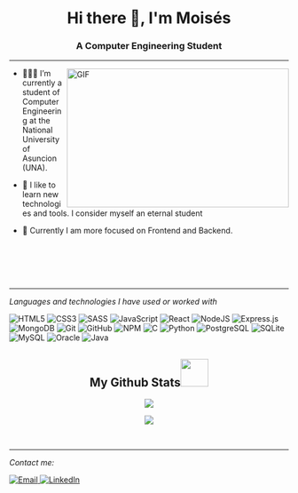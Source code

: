 <h1 align="center">Hi there 👋, I'm Moisés</h1>
<h3 align="center">A Computer Engineering Student</h3>
<hr>
<img align="right" alt="GIF" src="https://media2.giphy.com/media/4rZA5D22301iMgrUNd/giphy.gif?cid=790b7611c1ab5f87974c51f95d72684dc0dcb739bef99321&rid=giphy.gif&ct=g" width="400px" height="250" />
</a>


- 👨🏻‍💻 I’m currently a student of Computer Engineering at the National University of Asuncion (UNA).

- 🔭 I like to learn new technologies and tools. I consider myself an eternal student

- 🌱 Currently I am more focused on Frontend and Backend.

<br>
<br>
<br>
<br>
<hr>

*Languages and technologies I have used or worked with* 

![HTML5](https://img.shields.io/badge/html5-%23E34F26.svg?style=for-the-badge&logo=html5&logoColor=white)
![CSS3](https://img.shields.io/badge/css3-%231572B6.svg?style=for-the-badge&logo=css3&logoColor=white)
![SASS](https://img.shields.io/badge/Sass-CC6699?style=for-the-badge&logo=sass&logoColor=white)
![JavaScript](https://img.shields.io/badge/javascript-%23323330.svg?style=for-the-badge&logo=javascript&logoColor=%23F7DF1E)
![React](https://img.shields.io/badge/react-%2320232a.svg?style=for-the-badge&logo=react&logoColor=%2361DAFB)
![NodeJS](https://img.shields.io/badge/node.js-6DA55F?style=for-the-badge&logo=node.js&logoColor=white)
![Express.js](https://img.shields.io/badge/express.js-%23404d59.svg?style=for-the-badge&logo=express&logoColor=%2361DAFB)
![MongoDB](https://img.shields.io/badge/MongoDB-%234ea94b.svg?style=for-the-badge&logo=mongodb&logoColor=white)
![Git](https://img.shields.io/badge/git-%23F05033.svg?style=for-the-badge&logo=git&logoColor=white)
![GitHub](https://img.shields.io/badge/github-%23121011.svg?style=for-the-badge&logo=github&logoColor=white)
![NPM](https://img.shields.io/badge/NPM-2D3136.svg?style=for-the-badge&logo=npm&logoColor=white)
![C](https://img.shields.io/badge/c-%2300599C.svg?style=for-the-badge&logo=c&logoColor=white)
![Python](https://img.shields.io/badge/Python-3776AB?style=for-the-badge&logo=python&logoColor=white)
![PostgreSQL](https://img.shields.io/badge/PostgreSQL-316192?style=for-the-badge&logo=postgresql&logoColor=white)
![SQLite](https://img.shields.io/badge/SQLite-07405E?style=for-the-badge&logo=sqlite&logoColor=white)
![MySQL](https://img.shields.io/badge/MySQL-005C84?style=for-the-badge&logo=mysql&logoColor=white)
![Oracle](https://img.shields.io/badge/Oracle-F80000?style=for-the-badge&logo=Oracle&logoColor=white)
![Java](https://img.shields.io/badge/Java-DD0031?style=for-the-badge&logo=java&logoColor=white)
<br>



<!-- Estadisticas de GitHub -->

<h2 align="center">
  My Github Stats<img src="https://media.giphy.com/media/VgCDAzcKvsR6OM0uWg/giphy.gif" width="50">
</h2>

<p align = "center">
  <img src = "https://streak-stats.demolab.com?user=moises35&theme=black-ice">
</p>

<p align = "center">
  <img  src = "https://github-readme-stats.vercel.app/api?username=moises35&count_private=true&show_icons=true&theme=black-ice">
</p>

<br>
<hr>

*Contact me:* 

<a href="mailto:oscar.moises350@gmail.com?subject=Contact%20via%20Git%20Hub" target="_blank">
  <img src="https://img.shields.io/badge/Gmail-D14836?style=for-the-badge&logo=gmail&logoColor=white" alt="Email">
</a>

<a href="https://www.linkedin.com/in/moisesalvarenga19/" target="_blank">
  <img src="https://img.shields.io/badge/LinkedIn-0077B5?style=for-the-badge&logo=linkedin&logoColor=white" alt="LinkedIn">
</a>
